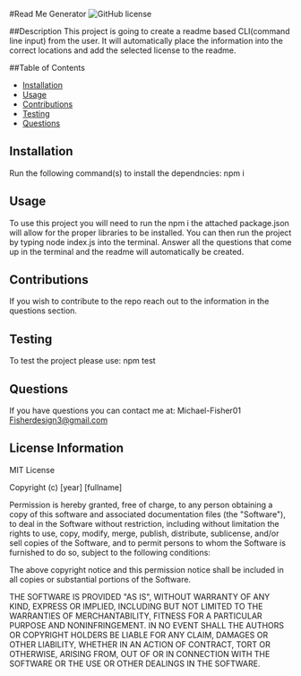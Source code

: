 #Read Me Generator
![GitHub license](https://img.shields.io/badge/license-MIT-blue.svg)

##Description
This project is going to create a readme based CLI(command line input) from the user. It will automatically place the information into the correct locations and add the selected license to the readme.

##Table of Contents

- [Installation](#installation)
- [Usage](#usage)
- [Contributions](#contributions)
- [Testing](#testing)
- [Questions](#questions)

## Installation

Run the following command(s) to install the dependncies: npm i

## Usage

To use this project you will need to run the npm i the attached package.json will allow for the proper libraries to be installed. You can then run the project by typing node index.js into the terminal. Answer all the questions that come up in the terminal and the readme will automatically be created.

## Contributions

If you wish to contribute to the repo reach out to the information in the questions section.

## Testing
To test the project please use: npm test

## Questions
If you have questions you can contact me at:
Michael-Fisher01
Fisherdesign3@gmail.com

## License Information

MIT License

Copyright (c) [year] [fullname]

Permission is hereby granted, free of charge, to any person obtaining a copy
of this software and associated documentation files (the "Software"), to deal
in the Software without restriction, including without limitation the rights
to use, copy, modify, merge, publish, distribute, sublicense, and/or sell
copies of the Software, and to permit persons to whom the Software is
furnished to do so, subject to the following conditions:

The above copyright notice and this permission notice shall be included in all
copies or substantial portions of the Software.

THE SOFTWARE IS PROVIDED "AS IS", WITHOUT WARRANTY OF ANY KIND, EXPRESS OR
IMPLIED, INCLUDING BUT NOT LIMITED TO THE WARRANTIES OF MERCHANTABILITY,
FITNESS FOR A PARTICULAR PURPOSE AND NONINFRINGEMENT. IN NO EVENT SHALL THE
AUTHORS OR COPYRIGHT HOLDERS BE LIABLE FOR ANY CLAIM, DAMAGES OR OTHER
LIABILITY, WHETHER IN AN ACTION OF CONTRACT, TORT OR OTHERWISE, ARISING FROM,
OUT OF OR IN CONNECTION WITH THE SOFTWARE OR THE USE OR OTHER DEALINGS IN THE
SOFTWARE.
